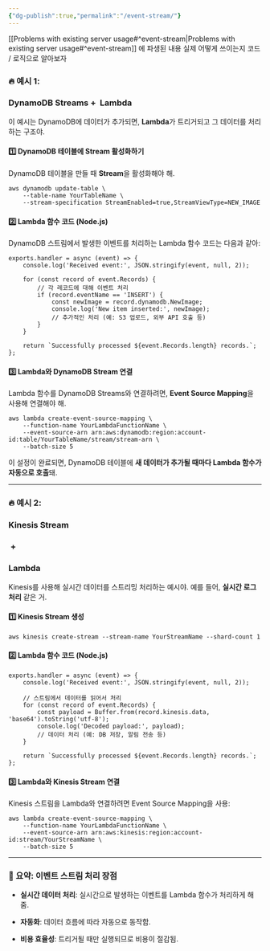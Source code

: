 ```yaml
---
{"dg-publish":true,"permalink":"/event-stream/"}
---
```


[[Problems with existing server usage#^event-stream\|Problems with existing server usage#^event-stream]]
에 파생된 내용 실제 어떻게 쓰이는지 코드 / 로직으로 알아보자

### **🔥 예시 1:** 

### **DynamoDB Streams** **+**  **Lambda**

  

이 예시는 DynamoDB에 데이터가 추가되면, **Lambda**가 트리거되고 그 데이터를 처리하는 구조야.

  

#### **1️⃣ DynamoDB 테이블에 Stream 활성화하기**

  

DynamoDB 테이블을 만들 때 **Stream**을 활성화해야 해.

```
aws dynamodb update-table \
    --table-name YourTableName \
    --stream-specification StreamEnabled=true,StreamViewType=NEW_IMAGE
```

#### **2️⃣ Lambda 함수 코드 (Node.js)**

  

DynamoDB 스트림에서 발생한 이벤트를 처리하는 Lambda 함수 코드는 다음과 같아:

```
exports.handler = async (event) => {
    console.log('Received event:', JSON.stringify(event, null, 2));

    for (const record of event.Records) {
        // 각 레코드에 대해 이벤트 처리
        if (record.eventName == 'INSERT') {
            const newImage = record.dynamodb.NewImage;
            console.log('New item inserted:', newImage);
            // 추가적인 처리 (예: S3 업로드, 외부 API 호출 등)
        }
    }

    return `Successfully processed ${event.Records.length} records.`;
};
```

#### **3️⃣ Lambda와 DynamoDB Stream 연결**

  

Lambda 함수를 DynamoDB Streams와 연결하려면, **Event Source Mapping**을 사용해 연결해야 해.

```
aws lambda create-event-source-mapping \
    --function-name YourLambdaFunctionName \
    --event-source-arn arn:aws:dynamodb:region:account-id:table/YourTableName/stream/stream-arn \
    --batch-size 5
```

이 설정이 완료되면, DynamoDB 테이블에 **새 데이터가 추가될 때마다 Lambda 함수가 자동으로 호출**돼.

---

### **🔥 예시 2:** 

### **Kinesis Stream**

###  **+** 

### **Lambda**

  

Kinesis를 사용해 실시간 데이터를 스트리밍 처리하는 예시야. 예를 들어, **실시간 로그 처리** 같은 거.

  

#### **1️⃣ Kinesis Stream 생성**

```
aws kinesis create-stream --stream-name YourStreamName --shard-count 1
```

#### **2️⃣ Lambda 함수 코드 (Node.js)**

```
exports.handler = async (event) => {
    console.log('Received event:', JSON.stringify(event, null, 2));

    // 스트림에서 데이터를 읽어서 처리
    for (const record of event.Records) {
        const payload = Buffer.from(record.kinesis.data, 'base64').toString('utf-8');
        console.log('Decoded payload:', payload);
        // 데이터 처리 (예: DB 저장, 알림 전송 등)
    }

    return `Successfully processed ${event.Records.length} records.`;
};
```

#### **3️⃣ Lambda와 Kinesis Stream 연결**

  

Kinesis 스트림을 Lambda와 연결하려면 Event Source Mapping을 사용:

```
aws lambda create-event-source-mapping \
    --function-name YourLambdaFunctionName \
    --event-source-arn arn:aws:kinesis:region:account-id:stream/YourStreamName \
    --batch-size 5
```

  

---

### **🎯 요약: 이벤트 스트림 처리 장점**

- **실시간 데이터 처리**: 실시간으로 발생하는 이벤트를 Lambda 함수가 처리하게 해줌.

- **자동화**: 데이터 흐름에 따라 자동으로 동작함.

- **비용 효율성**: 트리거될 때만 실행되므로 비용이 절감됨.
